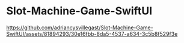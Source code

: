 # Slot-Machine-Game-SwiftUI



https://github.com/adriancysvillegast/Slot-Machine-Game-SwiftUI/assets/81894293/30e16fbb-8da5-4537-a634-3c5b8f529f3e

